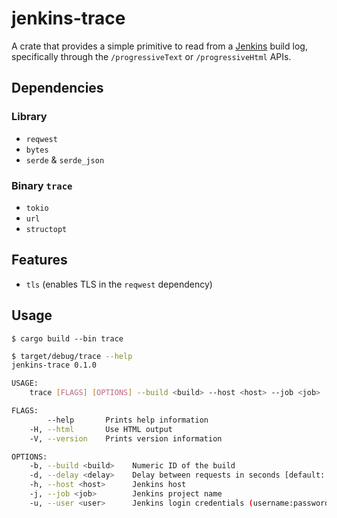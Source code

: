 # jenkins-trace

A crate that provides a simple primitive to read from a [Jenkins] build log, specifically through the `/progressiveText` or `/progressiveHtml` APIs.

[Jenkins]: https://www.jenkins.io/

## Dependencies

### Library

- `reqwest`
- `bytes`
- `serde` & `serde_json`

### Binary `trace`
- `tokio`
- `url`
- `structopt`

## Features

- `tls` (enables TLS in the `reqwest` dependency)

## Usage

```
$ cargo build --bin trace
```

```bash
$ target/debug/trace --help
jenkins-trace 0.1.0

USAGE:
    trace [FLAGS] [OPTIONS] --build <build> --host <host> --job <job>

FLAGS:
        --help       Prints help information
    -H, --html       Use HTML output
    -V, --version    Prints version information

OPTIONS:
    -b, --build <build>    Numeric ID of the build
    -d, --delay <delay>    Delay between requests in seconds [default: 1.0]
    -h, --host <host>      Jenkins host
    -j, --job <job>        Jenkins project name
    -u, --user <user>      Jenkins login credentials (username:password)
```